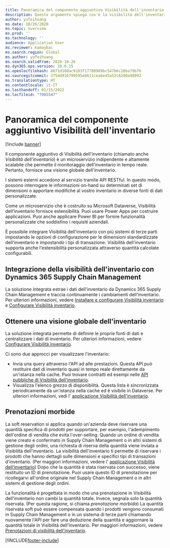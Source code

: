 ```yaml
---
title: Panoramica del componente aggiuntivo Visibilità dell'inventario
description: Questo argomento spiega cos'è la visibilità dell'inventario e ne descrive le caratteristiche.
author: yufeihuang
ms.date: 10/26/2020
ms.topic: overview
ms.prod: ''
ms.technology: ''
audience: Application User
ms.reviewer: kamaybac
ms.search.region: Global
ms.author: yufeihuang
ms.search.validFrom: 2020-10-26
ms.dyn365.ops.version: 10.0.15
ms.openlocfilehash: 8871d10dac9103f17780989bc547b6c20ba79b76
ms.sourcegitcommit: 3754d916799595eb611ceabe45a52c6280a98992
ms.translationtype: HT
ms.contentlocale: it-IT
ms.lasthandoff: 01/15/2022
ms.locfileid: "7985547"
---
```

# <a name="inventory-visibility-add-in-overview"></a>Panoramica del componente aggiuntivo Visibilità dell'inventario

[!include [banner](../includes/banner.md)]

Il componente aggiuntivo di Visibilità dell'inventario (chiamato anche *Visibilità dell'inventario*) è un microservizio indipendente e altamente scalabile che permette il monitoraggio dell'inventario in tempo reale. Pertanto, fornisce una visione globale dell'inventario.

I sistemi esterni accedono al servizio tramite API RESTful. In questo modo, possono interrogare le informazioni on-hand su determinati set di dimensioni o apportare modifiche al vostro inventario in diverse fonti di dati personalizzate.

Come un microservizio che è costruito su Microsoft Dataverse, Visibilità dell'inventario fornisce estensibilità. Puoi usare Power Apps per costruire applicazioni. Puoi anche applicare Power BI per fornire funzionalità personalizzate che soddisfino i requisiti aziendali.

È possibile integrare Visibilità dell'inventario con più sistemi di terze parti impostando le opzioni di configurazione per le dimensioni standardizzate dell'inventario e impostando i tipi di transazione. Visibilità dell'inventario supporta anche l'estensibilità personalizzata attraverso quantità calcolate configurabili.

## <a name="inventory-visibility-integration-with-dynamics-365-supply-chain-management"></a>Integrazione della visibilità dell'inventario con Dynamics 365 Supply Chain Management

La soluzione integrata estrae i dati dell'inventario da Dynamics 365 Supply Chain Management e traccia continuamente i cambiamenti dell'inventario. Per ulteriori informazioni, vedere [Installare e configurare Visibilità inventario](inventory-visibility-setup.md) e [Configurare Visibilità inventario](inventory-visibility-configuration.md).

## <a name="get-a-global-view-of-inventory"></a>Ottenere una visione globale dell'inventario

La soluzione integrata permette di definire le proprie fonti di dati e centralizzare i dati di inventario. Per ulteriori informazioni, vedere [Configurare Visibilità inventario](inventory-visibility-configuration.md).

Ci sono due approcci per visualizzare l'inventario:

- Invia una query attraverso l'API ad alte prestazioni. Questa API può restituire dati di inventario quasi in tempo reale direttamente da un'istanza nella cache. Puoi trovare contratti ed esempi nelle [API pubbliche di Visibilità dell'inventario](inventory-visibility-api.md).
- Visualizza l'elenco grezzo di disponibilità. Questa lista è sincronizzata periodicamente da un'istanza nella cache ed è visibile in Dataverse. Per ulteriori informazioni, vedi l' [applicazione Visibilità dell'inventario](inventory-visibility-power-platform.md).

## <a name="soft-reservations"></a>Prenotazioni morbide

La soft reservation si applica quando un'azienda deve riservare una quantità specifica di prodotti per supportare, per esempio, l'adempimento dell'ordine di vendita che evita l'over-selling. Quando un ordine di vendita viene creato e confermato in Supply Chain Management o in altri sistemi di gestione degli ordini, una richiesta di riserva della quantità viene inviata a Visibilità dell'inventario. La visibilità dell'inventario ti permette di riservare i prodotti che hanno dettagli sulle dimensioni e specifici tipi di transazioni d'inventario. (Per maggiori informazioni, vedere l' [applicazione Visibilità dell'inventario](inventory-visibility-power-platform.md)) Dopo che la quantità è stata riservata con successo, viene restituito un ID di prenotazione. Puoi usare questo ID di prenotazione per ricollegarvi all'ordine originale nel Supply Chain Management o in altri sistemi di gestione degli ordini.

La funzionalità è progettata in modo che una prenotazione in Visibilità dell'inventario non cambi la quantità totale. Invece, segnala solo la quantità riservata. (Per questa ragione, si chiama *prenotazione morbida*) La quantità riservata soft può essere compensata quando i prodotti vengono consumati in Supply Chain Management o in un sistema di terze parti chiamando nuovamente l'API per fare una deduzione della quantità e aggiornare la quantità totale in Visibilità dell'inventario. Per maggiori informazioni, vedere [Prenotazioni di visibilità dell'inventario](inventory-visibility-reservations.md).

[!INCLUDE[footer-include](../../includes/footer-banner.md)]
